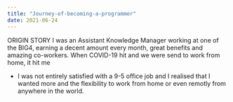 ```yaml
---
title: "Journey-of-becoming-a-programmer"
date: 2021-06-24
---
```

ORIGIN STORY
I was an Assistant Knowledge Manager working at one of the BIG4, earning a decent amount every month, great benefits and amazing co-workers. 
When COVID-19 hit and we were send to work from home, it hit me 
- I was not entirely satisfied with a 9-5 office job and I realised that I wanted more and the flexibility to work from home or even remotly from anywhere in the world. 

